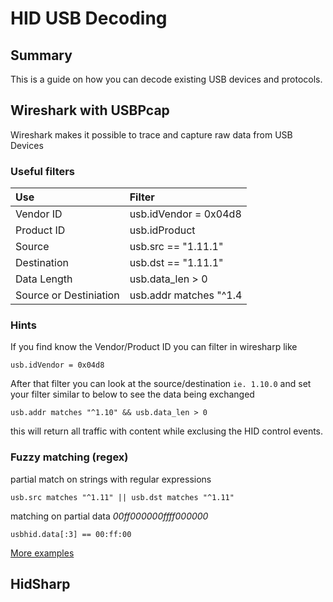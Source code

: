 # HID USB Decoding

## Summary

This is a guide on how you can decode existing USB devices and protocols.  

## Wireshark with USBPcap

Wireshark makes it possible to trace and capture raw data from USB Devices

### Useful filters

| Use                    | Filter                  |
| :--------------------- | :-----------------------|
| Vendor ID              | usb.idVendor = 0x04d8   |
| Product ID             | usb.idProduct           |
| Source                 | usb.src == "1.11.1"     |
| Destination            | usb.dst == "1.11.1"     |
| Data Length            | usb.data_len > 0        |
| Source or Destiniation | usb.addr matches "^1.4  |

### Hints

If you find know the Vendor/Product ID you can filter in wiresharp like 

```filter
usb.idVendor = 0x04d8
```

After that filter you can look at the source/destination `ie. 1.10.0` and set your filter similar to below to see the data being exchanged

```filter
usb.addr matches "^1.10" && usb.data_len > 0
```

this will return all traffic with content while exclusing the HID control events.

### Fuzzy matching (regex)

partial match on strings with regular expressions

```filter
usb.src matches "^1.11" || usb.dst matches "^1.11"
```

matching on partial data *00ff000000ffff000000*

```filter
usbhid.data[:3] == 00:ff:00
```

[More examples](https://wiki.wireshark.org/DisplayFilters)

## HidSharp



